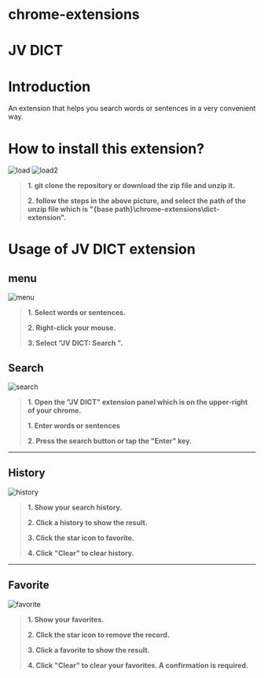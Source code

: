 # chrome-extensions
# JV DICT

# Introduction
An extension that helps you search words or sentences in a very convenient way.

# How to install this extension?

![load](load.png)
![load2](load2.png)


>**1. git clone the repository or download the zip file and unzip it.**
> 
>**2. follow the steps in the above picture, and select the path of the unzip file which is "{base path}\chrome-extensions\dict-extension".**


# Usage of JV DICT extension

## menu
![menu](menu.png)

>**1. Select words or sentences.**
> 
>**2. Right-click your mouse.**
> 
>**3. Select "JV DICT: Search ".**


## Search

![search](search.png)

>**1. Open the "JV DICT" extension panel which is on the upper-right of your chrome.**
> 
>**1. Enter words or sentences**
> 
>**2. Press the search button or tap the "Enter" key.**


---

## History

![history](history.png)

>**1. Show your search history.**
> 
>**2. Click a history to show the result.**
> 
>**3. Click the star icon to favorite.**
> 
>**4. Click "Clear" to clear history.**
---

## Favorite
![favorite](favorite.png)

>**1. Show your favorites.**
> 
>**2. Click the star icon to remove the record.**
> 
>**3. Click a favorite to show the result.**
> 
>**4. Click "Clear" to clear your favorites. A confirmation is required.**
